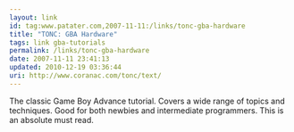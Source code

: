 ```yaml
---
layout: link
id: tag:www.patater.com,2007-11-11:/links/tonc-gba-hardware
title: "TONC: GBA Hardware"
tags: link gba-tutorials
permalink: /links/tonc-gba-hardware
date: 2007-11-11 23:41:13
updated: 2010-12-19 03:36:44
uri: http://www.coranac.com/tonc/text/
---
```

The classic Game Boy Advance tutorial. Covers a wide range of topics and
techniques. Good for both newbies and intermediate programmers. This is an
absolute must read.
